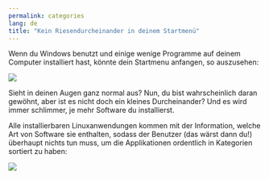 ```yaml
---
permalink: categories
lang: de
title: "Kein Riesendurcheinander in deinem Startmenü"
---
```


Wenn du Windows benutzt und einige wenige Programme auf deinem Computer installiert hast, könnte dein Startmenu anfangen, so auszusehen:

<img src="Images/windows_7_start_menu.png">

Sieht in deinen Augen ganz normal aus? Nun, du bist wahrscheinlich daran gewöhnt, aber ist es nicht doch ein kleines Durcheinander? Und es wird immer schlimmer, je mehr Software du installierst.

Alle installierbaren Linuxanwendungen kommen mit der Information, welche Art von Software sie enthalten, sodass der Benutzer (das wärst dann du!) überhaupt nichts tun muss, um die Applikationen ordentlich in Kategorien sortiert zu haben:

<img src="Images/categories_menu.png">




